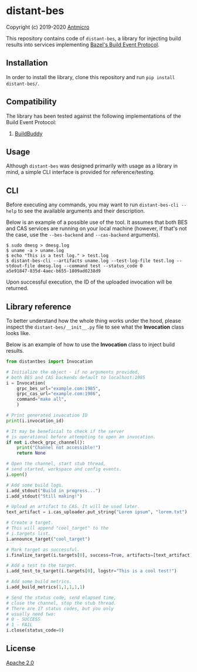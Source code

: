 # distant-bes

Copyright (c) 2019-2020 [Antmicro](https://www.antmicro.com)

This repository contains code of `distant-bes`, a library for injecting build results into services implementing [Bazel's Build Event Protocol](https://docs.bazel.build/versions/master/build-event-protocol.html).

## Installation

In order to install the library, clone this repository and run `pip install distant-bes/`.

## Compatibility

The library has been tested against the following implementations of the Build Event Protocol:

1. [BuildBuddy](https://github.com/buildbuddy-io/buildbuddy)

## Usage

Although `distant-bes` was designed primarily with usage as a library in mind, a simple CLI interface is provided for reference/testing.

## CLI

Before executing any commands, you may want to run `distant-bes-cli --help` to see the available arguments and their description.

Below is an example of a possible use of the tool. 
It assumes that both BES and CAS services are running on your local machine (however, if that's not the case, use the `--bes-backend` and `--cas-backend` arguments).

```
$ sudo dmesg > dmesg.log
$ uname -a > uname.log
$ echo "This is a test log." > test.log
$ distant-bes-cli --artifacts uname.log --test-log-file test.log --stdout-file dmesg.log --command test --status_code 0
a5e91847-835d-4aec-b655-1809ad0238d9
```

Upon successful execution, the ID of the uploaded invocation will be returned.

## Library reference

To better understand how the whole thing works under the hood, please inspect the `distant-bes/__init__.py` file to see what the **Invocation** class looks like.

Below is an example of how to use the **Invocation** class to inject build results.

```python
from distantbes import Invocation

# Initialize the object - if no arguments provided,
# both BES and CAS backends default to localhost:1985
i = Invocation(
	grpc_bes_url="example.com:1985",
	grpc_cas_url="example.com:1986",
	command="make all",
	)

# Print generated invocation ID
print(i.invocation_id)

# It may be beneficial to check if the server
# is operational before attempting to open an invocation.
if not i.check_grpc_channel():
    print("Channel not accessible!")
    return None

# Open the channel, start stub thread,
# send started, workspace and config events.
i.open()

# Add some build logs.
i.add_stdout("Build in progress...")
i.add_stdout("Still making!")

# Upload an artifact to CAS. It will be used later.
text_artifact = i.cas_uploader.put_string("Lorem ipsum", "lorem.txt")

# Create a target.
# This will append "cool_target" to the
# i.targets list.
i.announce_target("cool_target")

# Mark target as successful.
i.finalize_target(i.targets[0], success=True, artifacts=[text_artifact])

# Add a test to the target.
i.add_test_to_target(i.targets[0], logstr="This is a cool test!")

# Add some build metrics.
i.add_build_metrics(1,1,1,1,1)

# Send the status code, send elapsed time, 
# close the channel, stop the stub thread.
# There are 17 status codes, but you only
# usually need two:
# 0 - SUCCESS
# 1 - FAIL
i.close(status_code=0)
```

## License

[Apache 2.0](LICENSE)